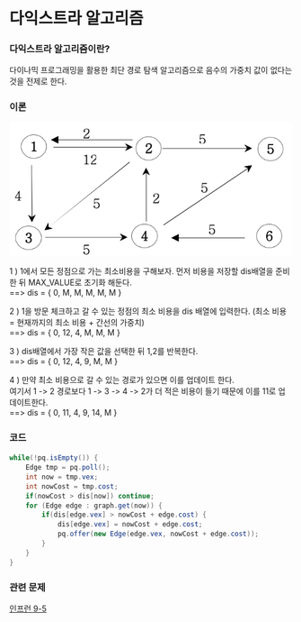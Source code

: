 # 다익스트라 알고리즘
### 다익스트라 알고리즘이란?
   다이나믹 프로그래밍을 활용한 최단 경로 탐색 알고리즘으로 음수의 가중치 값이 없다는 것을 전제로 한다.

### 이론
![](images/다익스트라.png)

1 ) 1에서 모든 정점으로 가는 최소비용을 구해보자. 먼저 비용을 저장할 dis배열을 준비한 뒤 MAX_VALUE로 초기화 해둔다.<br>
 ==> dis = { 0, M, M, M, M, M }

2 ) 1을 방문 체크하고 갈 수 있는 정점의 최소 비용을 dis 배열에 입력한다. (최소 비용 =  현재까지의 최소 비용 + 간선의 가중치)<br> 
 ==> dis = { 0, 12, 4, M, M, M }

3 ) dis배열에서 가장 작은 값을 선택한 뒤 1,2를 반복한다. <br>
 ==> dis = { 0, 12, 4, 9, M, M }

4 ) 만약 최소 비용으로 갈 수 있는 경로가 있으면 이를 업데이트 한다. <br>
여기서 1 -> 2 경로보다 1 -> 3 -> 4 -> 2가 더 적은 비용이 들기 때문에 이를 11로 업데이트한다. <br>
 ==> dis = { 0, 11, 4, 9, 14, M }

### 코드
~~~java
while(!pq.isEmpty()) {
    Edge tmp = pq.poll();
    int now = tmp.vex;
    int nowCost = tmp.cost;
    if(nowCost > dis[now]) continue;
    for (Edge edge : graph.get(now)) {
        if(dis[edge.vex] > nowCost + edge.cost) {
            dis[edge.vex] = nowCost + edge.cost;
            pq.offer(new Edge(edge.vex, nowCost + edge.cost));
        }
    }
}
~~~


### 관련 문제
[인프런 9-5](/src/dijkstra/inflearn/Ch9_5.java)